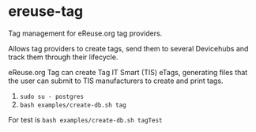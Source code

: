 # ereuse-tag
Tag management for eReuse.org tag providers.

Allows tag providers to create tags, send them to several Devicehubs and
track them through their lifecycle.

eReuse.org Tag can create Tag IT Smart (TIS) eTags, generating files that 
the user can submit to TIS manufacturers to create and print tags.


1. `sudo su - postgres`
2. `bash examples/create-db.sh tag`

For test is `bash examples/create-db.sh tagTest`
